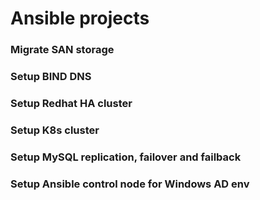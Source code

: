 # Ansible projects


### Migrate SAN storage

### Setup BIND DNS

### Setup Redhat HA cluster

### Setup K8s cluster

### Setup MySQL replication, failover and failback

### Setup Ansible control node for Windows AD env
